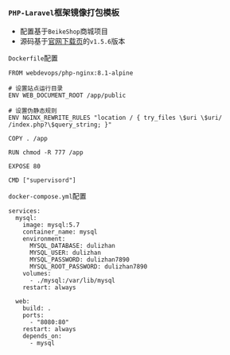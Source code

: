 ### `PHP-Laravel`框架镜像打包模板

- 配置基于`BeikeShop`商城项目
- 源码基于[官网下载页](https://beikeshop.cn/download)的`v1.5.6`版本

`Dockerfile`配置
```
FROM webdevops/php-nginx:8.1-alpine

# 设置站点运行目录
ENV WEB_DOCUMENT_ROOT /app/public

# 设置伪静态规则
ENV NGINX_REWRITE_RULES "location / { try_files \$uri \$uri/ /index.php?\$query_string; }"

COPY . /app

RUN chmod -R 777 /app

EXPOSE 80

CMD ["supervisord"]
```

`docker-compose.yml`配置
```
services:
  mysql:
    image: mysql:5.7
    container_name: mysql
    environment:
      MYSQL_DATABASE: dulizhan
      MYSQL_USER: dulizhan
      MYSQL_PASSWORD: dulizhan7890
      MYSQL_ROOT_PASSWORD: dulizhan7890
    volumes:
      - ./mysql:/var/lib/mysql
    restart: always

  web:
    build: .
    ports:
      - "8080:80"
    restart: always
    depends_on:
      - mysql
```
